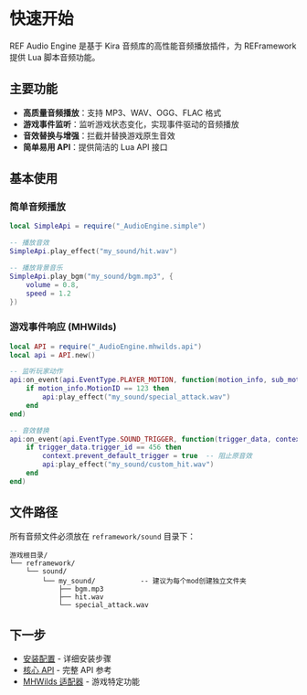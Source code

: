 # 快速开始

REF Audio Engine 是基于 Kira 音频库的高性能音频播放插件，为 REFramework 提供 Lua 脚本音频功能。

## 主要功能

- **高质量音频播放**：支持 MP3、WAV、OGG、FLAC 格式
- **游戏事件监听**：监听游戏状态变化，实现事件驱动的音频播放
- **音效替换与增强**：拦截并替换游戏原生音效
- **简单易用 API**：提供简洁的 Lua API 接口

## 基本使用

### 简单音频播放

```lua
local SimpleApi = require("_AudioEngine.simple")

-- 播放音效
SimpleApi.play_effect("my_sound/hit.wav")

-- 播放背景音乐
SimpleApi.play_bgm("my_sound/bgm.mp3", {
    volume = 0.8,
    speed = 1.2
})
```

### 游戏事件响应 (MHWilds)

```lua
local API = require("_AudioEngine.mhwilds.api")
local api = API.new()

-- 监听玩家动作
api:on_event(api.EventType.PLAYER_MOTION, function(motion_info, sub_motion_info)
    if motion_info.MotionID == 123 then
        api:play_effect("my_sound/special_attack.wav")
    end
end)

-- 音效替换
api:on_event(api.EventType.SOUND_TRIGGER, function(trigger_data, context)
    if trigger_data.trigger_id == 456 then
        context.prevent_default_trigger = true  -- 阻止原音效
        api:play_effect("my_sound/custom_hit.wav")
    end
end)
```

## 文件路径

所有音频文件必须放在 `reframework/sound` 目录下：

```
游戏根目录/
└── reframework/
    └── sound/
        └── my_sound/           -- 建议为每个mod创建独立文件夹
            ├── bgm.mp3
            ├── hit.wav
            └── special_attack.wav
```

## 下一步

- [安装配置](./installation) - 详细安装步骤
- [核心 API](../api/core) - 完整 API 参考
- [MHWilds 适配器](../games/mhwilds/) - 游戏特定功能
